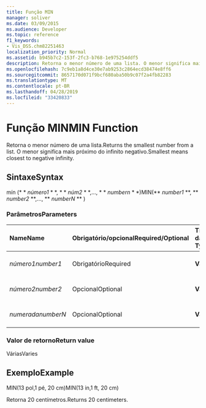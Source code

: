 ```yaml
---
title: Função MIN
manager: soliver
ms.date: 03/09/2015
ms.audience: Developer
ms.topic: reference
f1_keywords:
- Vis_DSS.chm82251463
localization_priority: Normal
ms.assetid: b945b7c2-153f-2fc3-b768-1e975254ddf5
description: Retorna o menor número de uma lista. O menor significa mais próximo do infinito negativo.
ms.openlocfilehash: 7c9eb1a8d4ce30e7ab9253c2864ecd38474e8ff6
ms.sourcegitcommit: 8657170d071f9bcf680aba50b9c07f2a4fb82283
ms.translationtype: MT
ms.contentlocale: pt-BR
ms.lasthandoff: 04/28/2019
ms.locfileid: "33420833"
---
```

# <a name="min-function"></a><span data-ttu-id="1f97f-104">Função MIN</span><span class="sxs-lookup"><span data-stu-id="1f97f-104">MIN Function</span></span>

<span data-ttu-id="1f97f-105">Retorna o menor número de uma lista.</span><span class="sxs-lookup"><span data-stu-id="1f97f-105">Returns the smallest number from a list.</span></span> <span data-ttu-id="1f97f-106">O menor significa mais próximo do infinito negativo.</span><span class="sxs-lookup"><span data-stu-id="1f97f-106">Smallest means closest to negative infinity.</span></span>
  
## <a name="syntax"></a><span data-ttu-id="1f97f-107">Sintaxe</span><span class="sxs-lookup"><span data-stu-id="1f97f-107">Syntax</span></span>

<span data-ttu-id="1f97f-108">mín (\* \* *número1* \* \*, \* \* *núm2* \* \*,..., \* \* *numbern* \* \*)</span><span class="sxs-lookup"><span data-stu-id="1f97f-108">MIN(\*\* *number1* \*\*, \*\* *number2* \*\*,..., \*\* *numberN* \*\* )</span></span> 
  
### <a name="parameters"></a><span data-ttu-id="1f97f-109">Parâmetros</span><span class="sxs-lookup"><span data-stu-id="1f97f-109">Parameters</span></span>

|<span data-ttu-id="1f97f-110">**Name**</span><span class="sxs-lookup"><span data-stu-id="1f97f-110">**Name**</span></span>|<span data-ttu-id="1f97f-111">**Obrigatório/opcional**</span><span class="sxs-lookup"><span data-stu-id="1f97f-111">**Required/Optional**</span></span>|<span data-ttu-id="1f97f-112">**Tipo de dados**</span><span class="sxs-lookup"><span data-stu-id="1f97f-112">**Data Type**</span></span>|<span data-ttu-id="1f97f-113">**Descrição**</span><span class="sxs-lookup"><span data-stu-id="1f97f-113">**Description**</span></span>|
|:-----|:-----|:-----|:-----|
| <span data-ttu-id="1f97f-114">_número1_</span><span class="sxs-lookup"><span data-stu-id="1f97f-114">_number1_</span></span> <br/> |<span data-ttu-id="1f97f-115">Obrigatório</span><span class="sxs-lookup"><span data-stu-id="1f97f-115">Required</span></span>  <br/> |<span data-ttu-id="1f97f-116">**Vai**</span><span class="sxs-lookup"><span data-stu-id="1f97f-116">**Varies**</span></span> <br/> |<span data-ttu-id="1f97f-117">O primeiro número na lista.</span><span class="sxs-lookup"><span data-stu-id="1f97f-117">The first number in the list.</span></span>  <br/> |
| <span data-ttu-id="1f97f-118">_número2_</span><span class="sxs-lookup"><span data-stu-id="1f97f-118">_number2_</span></span> <br/> |<span data-ttu-id="1f97f-119">Opcional</span><span class="sxs-lookup"><span data-stu-id="1f97f-119">Optional</span></span>  <br/> |<span data-ttu-id="1f97f-120">**Vai**</span><span class="sxs-lookup"><span data-stu-id="1f97f-120">**Varies**</span></span> <br/> | <span data-ttu-id="1f97f-121">O segundo número na lista.</span><span class="sxs-lookup"><span data-stu-id="1f97f-121">The second number in the list.</span></span>  <br/> |
| <span data-ttu-id="1f97f-122">_numerada_</span><span class="sxs-lookup"><span data-stu-id="1f97f-122">_numberN_</span></span> <br/> |<span data-ttu-id="1f97f-123">Opcional</span><span class="sxs-lookup"><span data-stu-id="1f97f-123">Optional</span></span>  <br/> |<span data-ttu-id="1f97f-124">**Vai**</span><span class="sxs-lookup"><span data-stu-id="1f97f-124">**Varies**</span></span> <br/> |<span data-ttu-id="1f97f-125">O enésimo número na lista.</span><span class="sxs-lookup"><span data-stu-id="1f97f-125">The nth number in the list.</span></span>  <br/> |
   
### <a name="return-value"></a><span data-ttu-id="1f97f-126">Valor de retorno</span><span class="sxs-lookup"><span data-stu-id="1f97f-126">Return value</span></span>

<span data-ttu-id="1f97f-127">Várias</span><span class="sxs-lookup"><span data-stu-id="1f97f-127">Varies</span></span>
  
## <a name="example"></a><span data-ttu-id="1f97f-128">Exemplo</span><span class="sxs-lookup"><span data-stu-id="1f97f-128">Example</span></span>

<span data-ttu-id="1f97f-129">MIN(13 pol,1 pé, 20 cm)</span><span class="sxs-lookup"><span data-stu-id="1f97f-129">MIN(13 in,1 ft, 20 cm)</span></span> 
  
<span data-ttu-id="1f97f-130">Retorna 20 centímetros.</span><span class="sxs-lookup"><span data-stu-id="1f97f-130">Returns 20 centimeters.</span></span> 
  

